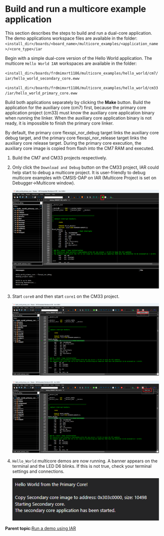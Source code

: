 # Build and run a multicore example application

This section describes the steps to build and run a dual-core application. The demo applications workspace files are available in the folder: `<install_dir>/boards/<board_name>/multicore_examples/<application_name>/<core_type>/iar`

Begin with a simple dual-core version of the Hello World application. The multicore `Hello World IAR` workspaces are available in the folder:

`<install_dir>/boards/frdmimxrt1186/multicore_examples/hello_world/cm7/iar/hello_world_secondary_core.eww`

`<install_dir>/boards/frdmimxrt1186/multicore_examples/hello_world/cm33/iar/hello_world_primary_core.eww`

Build both applications separately by clicking the **Make** button. Build the application for the auxiliary core \(cm7\) first, because the primary core application project \(cm33\) must know the auxiliary core application binary when running the linker. When the auxiliary core application binary is not ready, it is impossible to finish the primary core linker.

By default, the primary core flexspi\_nor\_debug target links the auxiliary core debug target, and the primary core flexspi\_nor\_release target links the auxiliary core release target. During the primary core execution, the auxiliary core image is copied from flash into the CM7 RAM and executed.

1.  Build the CM7 and CM33 projects respectively.

2.  Only click the `Download and Debug` button on the CM33 project, IAR could help start to debug a multicore project. It is user-friendly to debug multicore examples with CMSIS-DAP on IAR \(Multicore Project is set on Debugger-\>Multicore window\).

    ![](../images/iar_build_and_run_a_multicore_example_application.png "Debug multicore project")

3.  Start `core0` and then start `core1` on the CM33 project.

    ![](../images/iar_build_and_run_a_multicore_example_application2.png "Start core0")

    ![](../images/iar_build_and_run_a_multicore_example_application3.png "Start core1")

4.  `Hello_World` multicore demos are now running. A banner appears on the terminal and the LED D6 blinks. If this is not true, check your terminal settings and connections.

    ![](../images/iar_build_and_run_a_multicore_example_application4.png "The banner appears when multicore demos run successfully")


**Parent topic:**[Run a demo using IAR](../topics/run_a_demo_using_iar.md)

